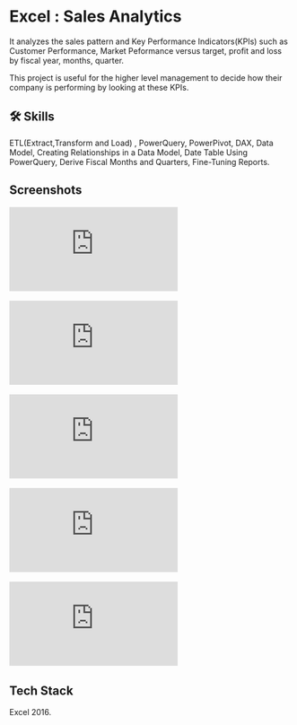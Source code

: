 
# Excel : Sales Analytics

It analyzes the sales pattern and Key Performance Indicators(KPIs) such as Customer Performance, Market Peformance versus target, profit and loss by fiscal year, months, quarter. 

This project is useful for the higher level management to decide how their company is performing by looking at these KPIs.


## 🛠 Skills
ETL(Extract,Transform and Load) , PowerQuery, PowerPivot, DAX, Data Model, Creating Relationships in a Data Model, Date Table Using PowerQuery, Derive Fiscal Months and Quarters, Fine-Tuning Reports.


## Screenshots
![Customer Performance Report](https://github.com/darpansahai/Excel-Sales-Analytics/blob/main/Customer%20Performance%20Report.pdf)

![Market Performance Report](https://github.com/darpansahai/Excel-Sales-Analytics/blob/main/Market%20Performance%20vs%20Target%20Report.pdf)

![P&L Report by Fiscal_Year](https://github.com/darpansahai/Excel-Sales-Analytics/blob/main/P%26L%20Statement%20by%20Fiscal%20Year.pdf)

![P&L Report by Markets](https://github.com/darpansahai/Excel-Sales-Analytics/blob/main/P%26L%20Statement%20by%20Markets.pdf)

![P&L Report by Months](https://github.com/darpansahai/Excel-Sales-Analytics/blob/main/P%26L%20Statement%20by%20Months.pdf)

## Tech Stack
Excel 2016.

